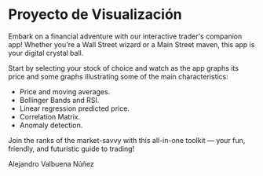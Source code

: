 # Proyecto de Visualización


Embark on a financial adventure with our interactive trader's companion app! Whether you're a Wall Street wizard or a Main Street maven, this app is your digital crystal ball. 

Start by selecting your stock of choice and watch as the app graphs its price and some graphs illustrating some of the main characteristics:

+ Price and moving averages.
+ Bollinger Bands and RSI.
+ Linear regression predicted price.
+ Correlation Matrix.
+ Anomaly detection.

Join the ranks of the market-savvy with this all-in-one toolkit — your fun, friendly, and futuristic guide to trading!


Alejandro Valbuena Núñez
